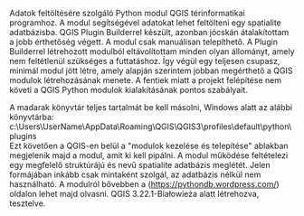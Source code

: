 Adatok feltöltésére szolgáló Python modul QGIS térinformatikai programhoz.
A modul segítségével adatokat lehet feltölteni egy spatialite adatbázisba.
QGIS Plugin Builderrel készült, azonban jócskán átalakítottam a jobb érthetőség végett.
A modul csak manuálisan telepíthető.
A Plugin Builderrel létrehozott modulból eltávolítottam minden olyan állományt, amely nem feltétlenül szükséges a futtatáshoz.
Így végül egy teljesen csupasz, minimál modul jött létre, amely alapján szerintem jobban megérthető a QGIS modulok létrehozásának menete.
A fentiek miatt a projekt felépítése nem követi a QGIS Python modulok kialakításának pontos szabályait.

A madarak könyvtár teljes tartalmát be kell másolni, Windows alatt az alábbi könyvtárba:
c:\Users\UserName\AppData\Roaming\QGIS\QGIS3\profiles\default\python\plugins\
Ezt követően a QGIS-en belül a "modulok kezelése és telepítése" ablakban megjelenik majd a modul, amit ki kell pipálni.
A modul működése feltételezi egy megfelelő struktúrájú és nevű spatialite adatbázis meglétét.
Jelen formájában inkább csak mintaként szolgál, az adatbázis nélkül nem használható.
A modulról bővebben a (https://pythondb.wordpress.com/) oldalon lehet majd olvasni.
QGIS 3.22.1-Białowieża alatt létrehozva, tesztelve.
